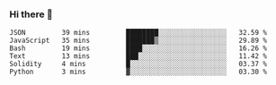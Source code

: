 ### Hi there 👋

<!--START_SECTION:waka-->

```text
JSON         39 mins         ████████░░░░░░░░░░░░░░░░░   32.59 %
JavaScript   35 mins         ███████▒░░░░░░░░░░░░░░░░░   29.89 %
Bash         19 mins         ████░░░░░░░░░░░░░░░░░░░░░   16.26 %
Text         13 mins         ███░░░░░░░░░░░░░░░░░░░░░░   11.42 %
Solidity     4 mins          █░░░░░░░░░░░░░░░░░░░░░░░░   03.37 %
Python       3 mins          ▓░░░░░░░░░░░░░░░░░░░░░░░░   03.30 %
```

<!--END_SECTION:waka-->
<!--
**Boombag0607/Boombag0607** is a ✨ _special_ ✨ repository because its `README.md` (this file) appears on your GitHub profile.

Here are some ideas to get you started:

- 🔭 I’m currently working on ...
- 🌱 I’m currently learning ...
- 👯 I’m looking to collaborate on ...
- 🤔 I’m looking for help with ...
- 💬 Ask me about ...
- 📫 How to reach me: ...
- 😄 Pronouns: ...
- ⚡ Fun fact: ...
-->
